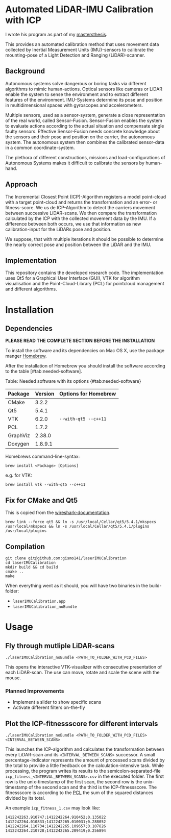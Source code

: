 # Automated LiDAR-IMU Calibration with ICP

I wrote his program as part of my [mastersthesis](https://github.com/gismo141/mastersthesis).

This provides an automated calibration method that uses movement data collected by Inertial Measurement Units (IMU)-sensors to calibrate the mounting-pose of a Light Detection and Ranging (LiDAR)-scanner.

## Background

Autonomous systems solve dangerous or boring tasks via different algorithms to mimic human-actions. Optical sensors like cameras or LiDAR enable the system to sense the environment and to extract different features of the environment. IMU-Systems determine its pose and position in multidimensional spaces with gyroscopes and accelerometers.

Multiple sensors, used as a sensor-system, generate a close representation of the real world, called Sensor-Fusion. Sensor-Fusion enables the system to evaluate actions according to the actual situation and compensate single faulty sensors. Effective Sensor-Fusion needs concrete knowledge about the sensors and their pose and position on the carrier, the autonomous system. The autonomous system then combines the calibrated sensor-data in a common coordinate-system.

The plethora of different constructions, missions and load-configurations of Autonomous Systems makes it difficult to calibrate the sensors by human-hand.

## Approach

The Incremental Closest Point (ICP)-Algorithm registers a model point-cloud with a target point-cloud and returns the transformation and an error- or fitness-score. We us de ICP-Algorithm to detect the carriers movement between successive LiDAR-scans. We then compare the transformation calculated by the ICP with the collected movement data by the IMU. If a difference between both occurs, we use that information as new calibration-input for the LiDARs pose and position.

We suppose, that with multiple iterations it should be possible to determine the nearly correct pose and position between the LiDAR and the IMU.  

## Implementation

This repository contains the developed research code. The implementation uses Qt5 for a Graphical User Interface (GUI), VTK for algorithm visualisation and the Point-Cloud-Library (PCL) for pointcloud management and different algorithms.

# Installation

## Dependencies

**PLEASE READ THE COMPLETE SECTION BEFORE THE INSTALLATION**

To install the software and its dependencies on Mac OS X, use the package manger [Homebrew](http://brew.sh).

After the installation of Homebrew you should install the software according to the table [#tab:needed-software].

Table: Needed software with its options {#tab:needed-software}

| Package  | Version | Options for Homebrew |
| :---     | :-----  | :--                  |
| CMake    | 3.2.2   |                      |
| Qt5      | 5.4.1   |                      |
| VTK      | 6.2.0   | `--with-qt5 --c++11` |
| PCL      | 1.7.2   |                      |
| GraphViz | 2.38.0  |                      |
| Doxygen  | 1.8.9.1 |                      |

Homebrews command-line-syntax:

```Shell
brew install <Package> [Options]
```

e.g. for VTK:

```Shell
brew install vtk --with-qt5 --c++11
```

## Fix for CMake and Qt5

This is copied from the [wireshark-documentation]().

```Shell
brew link --force qt5 && ln -s /usr/local/Cellar/qt5/5.4.1/mkspecs /usr/local/mkspecs && ln -s /usr/local/Cellar/qt5/5.4.1/plugins /usr/local/plugins
```

## Compilation

```Shell
git clone git@github.com:gismo141/laserIMUCalibration
cd laserIMUCalibration
mkdir build && cd build
cmake ..
make
```

When everything went as it should, you will have two binaries in the build-folder:

- `laserIMUCalibration.app`
- `laserIMUCalibration_noBundle`

# Usage

## Fly through mutliple LiDAR-scans

```Shell
./laserIMUCalibration_noBundle <PATH_TO_FOLDER_WITH_PCD_FILES>
```

This opens the interactive VTK-visualizer with consecutive presentation of each LiDAR-scan. The use can move, rotate and scale the scene with the mouse.

### Planned Improvements

- Implement a slider to show specific scans
- Activate different filters on-the-fly

## Plot the ICP-fitnessscore for different intervals

```Shell
./laserIMUCalibration_noBundle <PATH_TO_FOLDER_WITH_PCD_FILES> <INTERVAL_BETWEEN_SCANS>
```

This launches the ICP-algorithm and calculates the transformation between every LiDAR-scan and its `<INTERVAL_BETWEEN_SCANS>` successor. A small percentage-indicator represents the amount of processed scans divided by the total to provide a little feedback on the calculation-intensive task. While processing, the program writes its results to the semicolon-separated-file `icp_fitness_<INTERVAL_BETWEEN_SCANS>.csv` in the executed folder. The first row is the unix-timestamp of the first scan, the second row is the unix-timestamp of the second scan and the third is the ICP-fitnessscore. The fitnessscore is according to the [PCL](http://docs.pointclouds.org/trunk/classpcl_1_1_registration.html#ab26742c383b6f5e86fb96a236fb08728) the sum of the squared distances divided by its total.

An example `icp_fitness_1.csv` may look like:

```csv
1412242263.910747;1412242264.910452;0.135022
1412242264.010833;1412242265.010031;0.288052
1412242264.110734;1412242265.109657;0.107826
1412242264.210728;1412242265.209419;0.256894
```
